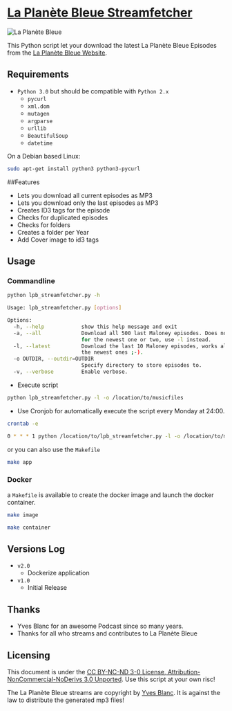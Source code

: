 # [La Planète Bleue Streamfetcher](https://github.com/tschinz/laplanetebleue_streamfetcher)


![La Planète Bleue](https://laplanetebleue.com/images/lpb5-moebius.jpg)

This Python script let your download the latest La Planète Bleue Episodes from the [La Planète Bleue Website](https://laplanetebleue.com/podcast).

## Requirements

* ``Python 3.0`` but should be compatible with ``Python 2.x``
  * ``pycurl``
  * ``xml.dom``
  * ``mutagen``
  * ``argparse``
  * ``urllib``
  * ``BeautifulSoup``
  * ``datetime``

On a Debian based Linux:
```bash
sudo apt-get install python3 python3-pycurl
```

##Features

* Lets you download all current episodes as MP3
* Lets you download only the last episodes as MP3
* Creates ID3 tags for the episode
* Checks for duplicated episodes
* Checks for folders
* Creates a folder per Year
* Add Cover image to id3 tags

## Usage

### Commandline

```bash
python lpb_streamfetcher.py -h

Usage: lpb_streamfetcher.py [options]

Options:
  -h, --help            show this help message and exit
  -a, --all             Download all 500 last Maloney episodes. Does not work
                        for the newest one or two, use -l instead.
  -l, --latest          Download the last 10 Maloney episodes, works also for
                        the newest ones ;-).
  -o OUTDIR, --outdir=OUTDIR
                        Specify directory to store episodes to.
  -v, --verbose         Enable verbose.
```

* Execute script
```bash
python lpb_streamfetcher.py -l -o /location/to/musicfiles
```

* Use Cronjob for automatically execute the script every Monday at 24:00.
```bash
crontab -e
```
```bash
0 * * * 1 python /location/to/lpb_streamfetcher.py -l -o /location/to/musicfiles
```

or you can also use the `Makefile`
```bash
make app
```

### Docker

a `Makefile` is available to create the docker image and launch the docker container.

```bash
make image
```

```bash
make container
```

## Versions Log

- `v2.0`
  * Dockerize application
- `v1.0`
  * Initial Release

## Thanks

  * Yves Blanc for an awesome Podcast since so many years.
  * Thanks for all who streams and contributes to La Planète Bleue

## Licensing

This document is under the [CC BY-NC-ND 3-0 License, Attribution-NonCommercial-NoDerivs 3.0 Unported](http://creativecommons.org/licenses/by-nc-nd/3.0/). Use this script at your own risc!

The La Planète Bleue streams are copyright by [Yves Blanc](https://laplanetebleue.com). It is against the law to distribute the generated mp3 files!
